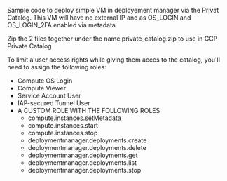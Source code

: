 Sample code to deploy simple VM in deployement manager via the Privat Catalog.  This VM will have no external IP and as OS_LOGIN and OS_LOGIN_2FA enabled via metadata

Zip the 2 files together under the name private_catalog.zip to use in GCP Private Catalog

To limit a user access rights while giving them acces to the catalog, you'll need to assign the following roles:

* Compute OS Login
* Compute Viewer
* Service Account User
* IAP-secured Tunnel User
* A CUSTOM ROLE WITH THE FOLLOWING ROLES
  * compute.instances.setMetadata
  * compute.instances.start
  * compute.instances.stop
  * deploymentmanager.deployments.create
  * deploymentmanager.deployments.delete
  * deploymentmanager.deployments.get
  * deploymentmanager.deployments.list
  * deploymentmanager.deployments.stop
